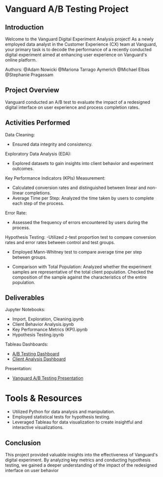 # Vanguard A/B Testing Project

## Introduction

Welcome to the Vanguard Digital Experiment Analysis project! As a newly employed data analyst in the Customer Experience (CX) team at Vanguard, your primary task is to decode the performance of a recently conducted digital experiment aimed at enhancing user experience on Vanguard's online platform.

Authors:
@Adam Nowicki
@Mariona Tarrago Aymerich
@Michael Elbas
@Stephanie Pragassam

## Project Overview

Vanguard conducted an A/B test to evaluate the impact of a redesigned digital interface on user experience and process completion rates.

## Activities Performed

Data Cleaning:

- Ensured data integrity and consistency.

Exploratory Data Analysis (EDA): 

- Explored datasets to gain insights into client behavior and experiment outcomes.

Key Performance Indicators (KPIs) Measurement:

- Calculated conversion rates and distinguished between linear and non-linear completions.
- Average Time per Step: Analyzed the time taken by users to complete each step of the process.

Error Rate:
- Assessed the frequency of errors encountered by users during the process.

Hypothesis Testing:
-Utilized z-test proportion test to compare conversion rates and error rates between control and test groups.
- Employed Mann-Whitney test to compare average time per step between groups.

- Comparison with Total Population:
Analyzed whether the experiment samples are representative of the total client population.
Checked the composition of the sample against the characteristics of the entire population.

## Deliverables

Jupyter Notebooks:
- Import, Exploration, Cleaning.ipynb
- Client Behavior Analysis.ipynb
- Key Performance Metrics (KPI).ipynb
- Hypothesis Testing.ipynb

Tableau Dashboards:
- [A/B Testing Dashboard](https://public.tableau.com/app/profile/adam.nowicki/viz/vanguard-ab-testing/Dashboard1#1 "A/B Testing Dashboard")
- [Client Analysis Dashboard](https://public.tableau.com/app/profile/pragassam.stephanie/viz/Demo_raw/EDAKeydemographics?publish=yes "Client Analysis Dashboard")

Presentation:
- [Vanguard A/B Testing Presentation](https://docs.google.com/presentation/d/10FxDnuS45t0KGCJ-P_bxJkgiKeXX1MsmqP6Y4l7-BJI/edit#slide=id.g2c698ea0bba_6_478 "PPT")




# Tools & Resources

- Utilized Python for data analysis and manipulation.
- Employed statistical tests for hypothesis testing.
- Leveraged Tableau for data visualization to create insightful and interactive visualizations.

## Conclusion

This project provided valuable insights into the effectiveness of Vanguard's digital experiment. By analyzing key metrics and conducting hypothesis testing, we gained a deeper understanding of the impact of the redesigned interface on user behavior
